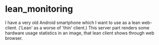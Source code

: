 # lean_monitoring

I have a very old Android smartphone which I want to use as a lean web-client. ('Lean' as a worse of 'thin' client.)
This server part renders some hardware usage statistics in an image, that lean client shows through web browser.
